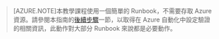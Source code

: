> [AZURE.NOTE]本教學課程使用一個簡單的 Runbook，不需要存取 Azure 資源。請參閱本指南的[後續步驟](#nextsteps)一節，以取得在 Azure 自動化中設定驗證的相關資訊，此動作對大部分 Runbook 來說都是必要動作。

<!---HONumber=August15_HO6-->